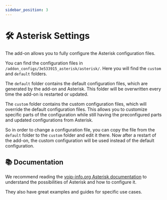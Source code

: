 ```yaml
---
sidebar_position: 3
---
```


# 🛠️ Asterisk Settings

The add-on allows you to fully configure the Asterisk configuration files.

You can find the configuration files in `/addon_configs/3e533915_asterisk/asterisk/`.
Here you will find the `custom` and `default` folders.

The `default` folder contains the default configuration files, which are generated by the add-on and Asterisk.
This folder will be overwritten every time the add-on is restarted or updated.

The `custom` folder contains the custom configuration files, which will override the default configuration files.
This allows you to customize specific parts of the configuration while still having the preconfigured parts and updated configurations from Asterisk.

So in order to change a configuration file, you can copy the file from the `default` folder to the `custom` folder and edit it there.
Now after a restart of the add-on, the custom configuration will be used instead of the default configuration.

## 📚 Documentation

We recommend reading the [voip-info.org Asterisk documentation](https://www.voip-info.org/asterisk/)
to understand the possibilities of Asterisk and how to configure it.

They also have great examples and guides for specific use cases.
